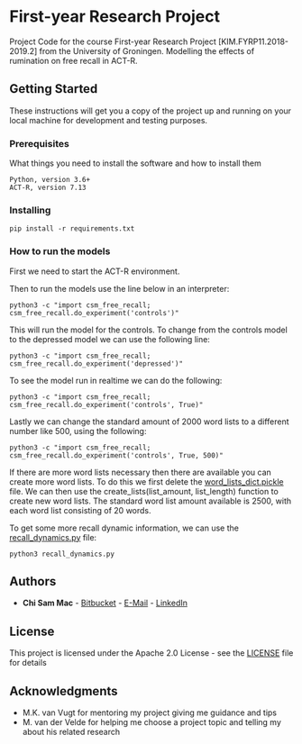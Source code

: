 # First-year Research Project

Project Code for the course First-year Research Project [KIM.FYRP11.2018-2019.2] from the University of Groningen. Modelling the effects of rumination on free recall in ACT-R.

## Getting Started

These instructions will get you a copy of the project up and running on your local machine for development and testing purposes. 

### Prerequisites

What things you need to install the software and how to install them

```
Python, version 3.6+
ACT-R, version 7.13
```

### Installing

```
pip install -r requirements.txt
```

### How to run the models
First we need to start the ACT-R environment.

Then to run the models use the line below in an interpreter:
```
python3 -c "import csm_free_recall; csm_free_recall.do_experiment('controls')"
```
This will run the model for the controls.
To change from the controls model to the depressed model we can use the following line:
```
python3 -c "import csm_free_recall; csm_free_recall.do_experiment('depressed')"
```
To see the model run in realtime we can do the following:
```
python3 -c "import csm_free_recall; csm_free_recall.do_experiment('controls', True)"
```
Lastly we can change the standard amount of 2000 word lists to a different number like 500, using the following:
```
python3 -c "import csm_free_recall; csm_free_recall.do_experiment('controls', True, 500)"
```

If there are more word lists necessary then there are available you can create more word lists.
To do this we first delete the [word_lists_dict.pickle](word_lists_dict.pickle) file.
We can then use the create_lists(list_amount, list_length) function to create new word lists.
The standard word list amount available is 2500, with each word list consisting of 20 words.

To get some more recall dynamic information, we can use the [recall_dynamics.py](recall_dynamics.py) file:
```
python3 recall_dynamics.py
```

## Authors

* **Chi Sam Mac** - [Bitbucket](https://bitbucket.org/csmac/) - [E-Mail](chisam_mac@hotmail.com) - [LinkedIn](https://www.linkedin.com/in/chi-sam-mac-910924167/)

## License

This project is licensed under the Apache 2.0 License - see the [LICENSE](LICENSE) file for details

## Acknowledgments

* M.K. van Vugt for mentoring my project giving me guidance and tips
* M. van der Velde for helping me choose a project topic and telling my about his related research

